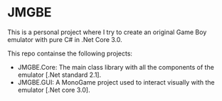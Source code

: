 # JMGBE

This is a personal project where I try to create an original Game Boy emulator with pure C# in .Net Core 3.0.

This repo containse the following projects:
- JMGBE.Core: The main class library with all the components of the emulator [.Net standard 2.1].
- JMGBE.GUI: A MonoGame project used to interact visually with the emulator [.Net core 3.0].
